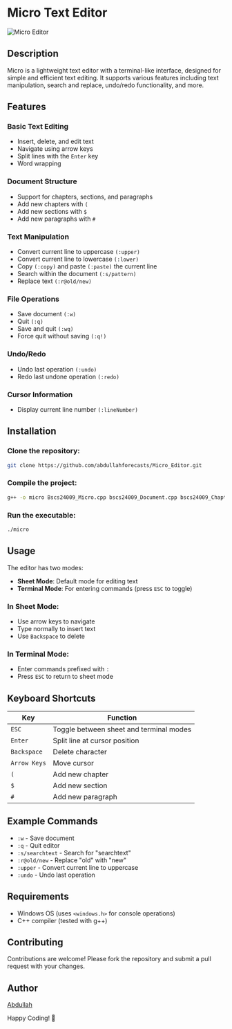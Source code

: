 # Micro Text Editor

![Micro Editor](https://img.shields.io/badge/Micro_Editor-C%2B%2B-blue.svg)

## Description
Micro is a lightweight text editor with a terminal-like interface, designed for simple and efficient text editing. It supports various features including text manipulation, search and replace, undo/redo functionality, and more.

## Features

### Basic Text Editing
- Insert, delete, and edit text
- Navigate using arrow keys
- Split lines with the `Enter` key
- Word wrapping

### Document Structure
- Support for chapters, sections, and paragraphs
- Add new chapters with `(`
- Add new sections with `$`
- Add new paragraphs with `#`

### Text Manipulation
- Convert current line to uppercase `(:upper)`
- Convert current line to lowercase `(:lower)`
- Copy `(:copy)` and paste `(:paste)` the current line
- Search within the document `(:s/pattern)`
- Replace text `(:r@old/new)`

### File Operations
- Save document `(:w)`
- Quit `(:q)`
- Save and quit `(:wq)`
- Force quit without saving `(:q!)`

### Undo/Redo
- Undo last operation `(:undo)`
- Redo last undone operation `(:redo)`

### Cursor Information
- Display current line number `(:lineNumber)`

## Installation
### Clone the repository:
```sh
git clone https://github.com/abdullahforecasts/Micro_Editor.git
```

### Compile the project:
```sh
g++ -o micro Bscs24009_Micro.cpp bscs24009_Document.cpp bscs24009_Chapters.cpp bscs24009_Sections.cpp bscs24009_Paragraph.cpp bscs24009_Line.cpp -std=c++11
```

### Run the executable:
```sh
./micro
```

## Usage
The editor has two modes:
- **Sheet Mode**: Default mode for editing text
- **Terminal Mode**: For entering commands (press `ESC` to toggle)

### In Sheet Mode:
- Use arrow keys to navigate
- Type normally to insert text
- Use `Backspace` to delete

### In Terminal Mode:
- Enter commands prefixed with `:`
- Press `ESC` to return to sheet mode

## Keyboard Shortcuts
| Key          | Function                                   |
|-------------|-------------------------------------------|
| `ESC`       | Toggle between sheet and terminal modes  |
| `Enter`     | Split line at cursor position            |
| `Backspace` | Delete character                         |
| `Arrow Keys`| Move cursor                              |
| `(`         | Add new chapter                          |
| `$`         | Add new section                          |
| `#`         | Add new paragraph                        |

## Example Commands
- `:w` - Save document
- `:q` - Quit editor
- `:s/searchtext` - Search for "searchtext"
- `:r@old/new` - Replace "old" with "new"
- `:upper` - Convert current line to uppercase
- `:undo` - Undo last operation

## Requirements
- Windows OS (uses `<windows.h>` for console operations)
- C++ compiler (tested with g++)

## Contributing
Contributions are welcome! Please fork the repository and submit a pull request with your changes.

## Author
[Abdullah](https://github.com/abdullahforecasts)

Happy Coding! 🚀

